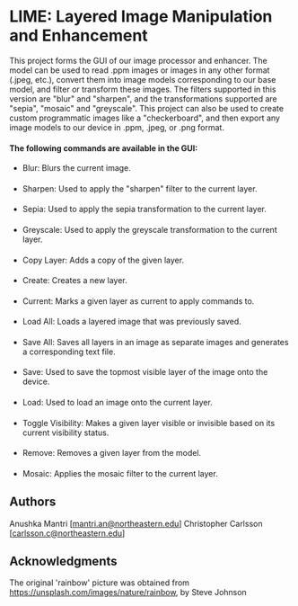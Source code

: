 # LIME: Layered Image Manipulation and Enhancement

This project forms the GUI of our image processor and enhancer. The model can be used to read
.ppm images or images in any other format (.jpeg, etc.), convert them into image models
corresponding to our base model, and filter or transform these images. The filters supported in this
version are "blur" and "sharpen", and the transformations supported are "sepia", "mosaic" and "greyscale".
This project can also be used to create custom programmatic images like a "checkerboard", and then
export any image models to our device in .ppm, .jpeg, or .png format.

#### The following commands are available in the GUI:

- Blur: Blurs the current image.
  ####
- Sharpen: Used to apply the "sharpen" filter to the current layer.
  ####
- Sepia: Used to apply the sepia transformation to the current layer.

####

- Greyscale: Used to apply the greyscale transformation to the current layer.

####               

- Copy Layer: Adds a copy of the given layer.
  ####
- Create: Creates a new layer.
  ####
- Current: Marks a given layer as current to apply commands to.

####

- Load All: Loads a layered image that was previously saved.

####

- Save All: Saves all layers in an image as separate images and generates a corresponding text
  file.

####

- Save: Used to save the topmost visible layer of the image onto the device.

####

- Load: Used to load an image onto the current layer.

####

- Toggle Visibility: Makes a given layer visible or invisible based on its current visibility
  status.

####

- Remove: Removes a given layer from the model.

####

- Mosaic: Applies the mosaic filter to the current layer.

## Authors

Anushka Mantri [mantri.an@northeastern.edu]
Christopher Carlsson [carlsson.c@northeastern.edu]

## Acknowledgments

The original 'rainbow' picture was obtained from
https://unsplash.com/images/nature/rainbow, by Steve Johnson
